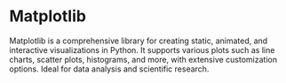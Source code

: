 # Matplotlib
Matplotlib is a comprehensive library for creating static, animated, and interactive visualizations in Python. It supports various plots such as line charts, scatter plots, histograms, and more, with extensive customization options. Ideal for data analysis and scientific research.
